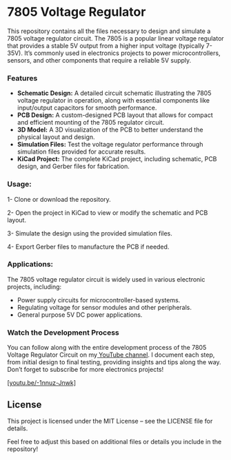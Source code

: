 # 7805 Voltage Regulator
 This repository contains all the files necessary to design and simulate a 7805 voltage regulator circuit. The 7805 is a popular linear voltage regulator that provides a stable 5V output from a higher input voltage (typically 7-35V). It’s commonly used in electronics projects to power microcontrollers, sensors, and other components that require a reliable 5V supply.

### Features
- **Schematic Design:** A detailed circuit schematic illustrating the 7805 voltage regulator in operation, along with essential components like input/output capacitors for smooth performance.
- **PCB Design:** A custom-designed PCB layout that allows for compact and efficient mounting of the 7805 regulator circuit.
- **3D Model:** A 3D visualization of the PCB to better understand the physical layout and design.
- **Simulation Files:** Test the voltage regulator performance through simulation files provided for accurate results.
- **KiCad Project:** The complete KiCad project, including schematic, PCB design, and Gerber files for fabrication.
### Usage:
1- Clone or download the repository.

2- Open the project in KiCad to view or modify the schematic and PCB layout.

3- Simulate the design using the provided simulation files.

4- Export Gerber files to manufacture the PCB if needed.
### Applications:
The 7805 voltage regulator circuit is widely used in various electronic projects, including:

- Power supply circuits for microcontroller-based systems.
- Regulating voltage for sensor modules and other peripherals.
- General purpose 5V DC power applications.

### Watch the Development Process
You can follow along with the entire development process of the 7805 Voltage Regulator Circuit on my[ YouTube channel](https://youtu.be/-1nnuz-Jnwk). I document each step, from initial design to final testing, providing insights and tips along the way. Don’t forget to subscribe for more electronics projects!

[[youtu.be/-1nnuz-Jnwk]](https://youtu.be/-1nnuz-Jnwk)

## License
This project is licensed under the MIT License – see the LICENSE file for details.

Feel free to adjust this based on additional files or details you include in the repository!
